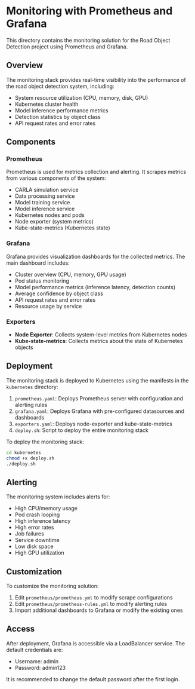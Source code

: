 # Monitoring with Prometheus and Grafana

This directory contains the monitoring solution for the Road Object Detection project using Prometheus and Grafana.

## Overview

The monitoring stack provides real-time visibility into the performance of the road object detection system, including:

- System resource utilization (CPU, memory, disk, GPU)
- Kubernetes cluster health
- Model inference performance metrics
- Detection statistics by object class
- API request rates and error rates

## Components

### Prometheus

Prometheus is used for metrics collection and alerting. It scrapes metrics from various components of the system:

- CARLA simulation service
- Data processing service
- Model training service
- Model inference service
- Kubernetes nodes and pods
- Node exporter (system metrics)
- Kube-state-metrics (Kubernetes state)

### Grafana

Grafana provides visualization dashboards for the collected metrics. The main dashboard includes:

- Cluster overview (CPU, memory, GPU usage)
- Pod status monitoring
- Model performance metrics (inference latency, detection counts)
- Average confidence by object class
- API request rates and error rates
- Resource usage by service

### Exporters

- **Node Exporter**: Collects system-level metrics from Kubernetes nodes
- **Kube-state-metrics**: Collects metrics about the state of Kubernetes objects

## Deployment

The monitoring stack is deployed to Kubernetes using the manifests in the `kubernetes` directory:

1. `prometheus.yaml`: Deploys Prometheus server with configuration and alerting rules
2. `grafana.yaml`: Deploys Grafana with pre-configured datasources and dashboards
3. `exporters.yaml`: Deploys node-exporter and kube-state-metrics
4. `deploy.sh`: Script to deploy the entire monitoring stack

To deploy the monitoring stack:

```bash
cd kubernetes
chmod +x deploy.sh
./deploy.sh
```

## Alerting

The monitoring system includes alerts for:

- High CPU/memory usage
- Pod crash looping
- High inference latency
- High error rates
- Job failures
- Service downtime
- Low disk space
- High GPU utilization

## Customization

To customize the monitoring solution:

1. Edit `prometheus/prometheus.yml` to modify scrape configurations
2. Edit `prometheus/prometheus-rules.yml` to modify alerting rules
3. Import additional dashboards to Grafana or modify the existing ones

## Access

After deployment, Grafana is accessible via a LoadBalancer service. The default credentials are:

- Username: admin
- Password: admin123

It is recommended to change the default password after the first login.
